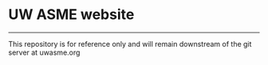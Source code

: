 # UW ASME website
___
This repository is for reference only and will remain downstream of the git server at uwasme.org